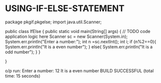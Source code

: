 # USING-IF-ELSE-STATEMENT
package pkgif.pkgelse;
import java.util.Scanner;

public class IfElse {
    public static void main(String[] args) {
        // TODO code application logic here
        Scanner sc = new Scanner(System.in);
        System.err.println("Enter a number:");
        int n =sc.nextInt();
        int i;
        if (n%2==0){
            System.err.println("It is a even number");
        } 
        else{
            System.err.println("It is a odd number");
        }
    }
    
}

o/p
run:
Enter a number:
12
It is a even number
BUILD SUCCESSFUL (total time: 15 seconds)
